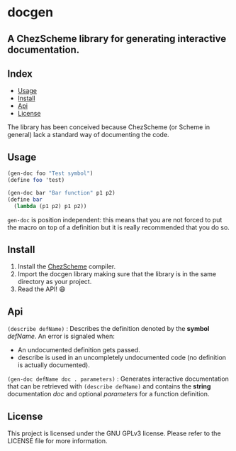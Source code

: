 # docgen
A ChezScheme library for generating interactive documentation.
---

## Index

* [Usage](Usage)
* [Install](Install)
* [Api](Api)
* [License](License)

The library has been conceived because ChezScheme (or Scheme in general) lack
a standard way of documenting the code.

## Usage

```scheme
(gen-doc foo "Test symbol")
(define foo 'test)

(gen-doc bar "Bar function" p1 p2)
(define bar
  (lambda (p1 p2) p1 p2))
```

`gen-doc` is position independent: this means that you are not forced to
put the macro on top of a definition but it is really recommended that you
do so.

## Install

1. Install the [ChezScheme](https://cisco.github.io/ChezScheme) compiler.
2. Import the docgen library making sure that the library is in the same
   directory as your project.
3. Read the API! :smile:

## Api

`(describe defName)`
: Describes the definition denoted by the **symbol** *defName*.
  An error is signaled when:
  * An undocumented definition gets passed.
  * describe is used in an uncompletely undocumented code (no definition
    is actually documented).

`(gen-doc defName doc . parameters)`
: Generates interactive documentation that can be retrieved with
  `(describe defName)` and contains the **string** documentation *doc* and
  optional *parameters* for a function definition.

## License

This project is licensed under the GNU GPLv3 license.
Please refer to the LICENSE file for more information.
